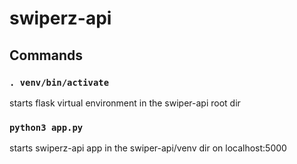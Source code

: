 # swiperz-api

## Commands

### `. venv/bin/activate`
starts flask virtual environment in the swiper-api root dir

### `python3 app.py`
starts swiperz-api app in the swiper-api/venv dir on localhost:5000